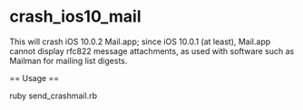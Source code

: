# crash_ios10_mail
This will crash iOS 10.0.2 Mail.app; since iOS 10.0.1 (at least), Mail.app cannot display rfc822 message attachments, as used with software such as Mailman for mailing list digests.

== Usage ==

ruby send_crashmail.rb <SMTP relay> <sender email> <recipient email>
